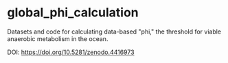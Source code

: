 # global_phi_calculation
Datasets and code for calculating data-based "phi," the threshold for viable anaerobic metabolism in the ocean.

DOI: https://doi.org/10.5281/zenodo.4416973
